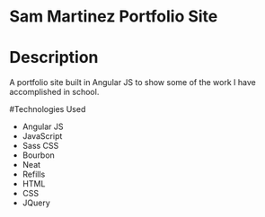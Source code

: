 # Sam Martinez Portfolio Site

# Description
A portfolio site built in Angular JS to show some of the work I have accomplished in school. 

#Technologies Used
* Angular JS
* JavaScript
* Sass CSS
* Bourbon
* Neat
* Refills
* HTML 
* CSS 
* JQuery



